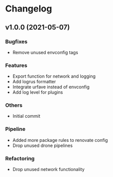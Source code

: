 # Changelog

## v1.0.0 (2021-05-07)

### Bugfixes

- Remove unused envconfig tags

### Features

- Export function for network and logging
- Add logrus formatter
- Integrate urfave instead of envconfig
- Add log level for plugins

### Others

- Initial commit

### Pipeline

- Added more package rules to renovate config
- Drop unused drone pipelines

### Refactoring

- Drop unused network functionality

